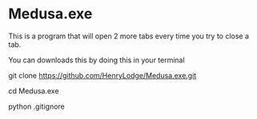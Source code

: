 # Medusa.exe
This is a program that will open 2 more tabs every time you try to close a tab. 

You can downloads this by doing this in your terminal

  git clone https://github.com/HenryLodge/Medusa.exe.git

  cd Medusa.exe

  python .gitignore
